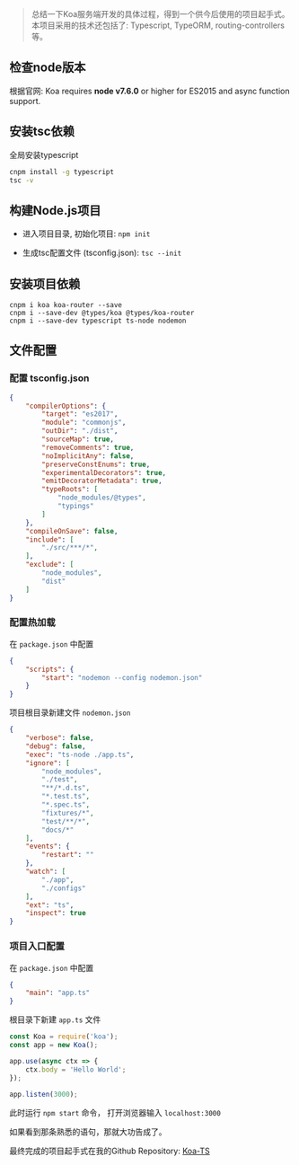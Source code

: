 > 总结一下Koa服务端开发的具体过程，得到一个供今后使用的项目起手式。本项目采用的技术还包括了: Typescript, TypeORM, routing-controllers等。
>

## 检查node版本

根据官网: Koa requires **node v7.6.0** or higher for ES2015 and async function support.

##  安装tsc依赖

全局安装typescript

```bash
cnpm install -g typescript
tsc -v
```

## 构建Node.js项目

- 进入项目目录, 初始化项目: `npm init`

- 生成tsc配置文件 (tsconfig.json): `tsc --init`

## 安装项目依赖
```
cnpm i koa koa-router --save
cnpm i --save-dev @types/koa @types/koa-router
cnpm i --save-dev typescript ts-node nodemon
```

## 文件配置

### 配置 tsconfig.json


```json
{
    "compilerOptions": {
        "target": "es2017",
        "module": "commonjs",
        "outDir": "./dist",
        "sourceMap": true,
        "removeComments": true,
        "noImplicitAny": false,
        "preserveConstEnums": true,
        "experimentalDecorators": true,
        "emitDecoratorMetadata": true,
        "typeRoots": [
            "node_modules/@types",
            "typings"
        ]
    },
    "compileOnSave": false,
    "include": [
        "./src/***/*",
    ],
    "exclude": [
        "node_modules",
        "dist"
    ]
}
```

### 配置热加载

在 `package.json` 中配置

```json
{
    "scripts": {
        "start": "nodemon --config nodemon.json"
    }
}
```

项目根目录新建文件  `nodemon.json`

```json
{
    "verbose": false,
    "debug": false,
    "exec": "ts-node ./app.ts",
    "ignore": [
        "node_modules",
        "./test",
        "**/*.d.ts",
        "*.test.ts",
        "*.spec.ts",
        "fixtures/*",
        "test/**/*",
        "docs/*"
    ],
    "events": {
        "restart": ""
    },
    "watch": [
        "./app",
        "./configs"
    ],
    "ext": "ts",
    "inspect": true
}
```

### 项目入口配置
在 `package.json` 中配置

```json
{
    "main": "app.ts"
}
```

根目录下新建 `app.ts` 文件

```typescript
const Koa = require('koa');
const app = new Koa();

app.use(async ctx => {
    ctx.body = 'Hello World';
});
 
app.listen(3000);
```

此时运行 `npm start` 命令， 打开浏览器输入  `localhost:3000` 

如果看到那条熟悉的语句，那就大功告成了。

最终完成的项目起手式在我的Github  Repository: [Koa-TS](https://github.com/yiming-zeng/Koa-TS)